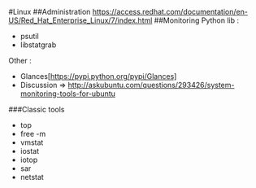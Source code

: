 #Linux
##Administration
https://access.redhat.com/documentation/en-US/Red_Hat_Enterprise_Linux/7/index.html
##Monitoring 
Python lib :
* psutil
* libstatgrab 

Other :
* Glances[https://pypi.python.org/pypi/Glances]
* Discussion => http://askubuntu.com/questions/293426/system-monitoring-tools-for-ubuntu

###Classic tools
* top
* free -m
* vmstat
* iostat 
* iotop
* sar
* netstat 

